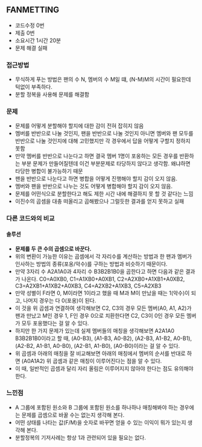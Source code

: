 ## FANMETTING

- 코드수정 0번
- 제출 0번
- 소요시간 1시간 20분
- 문제 해결 실패

### 접근방법
- 무식하게 푸는 방법은 팬의 수 N, 멤버의 수 M일 떄, (N-M)M의 시간이 필요한데 턱없이 부족하다. 
- 분할 정복을 사용해 문제를 해결함

### 문제
- 문제를 어떻게 분할해야 할지에 대한 감이 전혀 잡히지 않음
- 멤버를 반반으로 나눌 것인지, 팬을 반반으로 나눌 것인지 아니면 멤버와 팬 모두를 반반으로 나눌 것인지에 대해 고민했지만 각 경우에서 답을 어떻게 구할지 정하지 못함
- 만약 멤버를 반반으로 나눈다고 하면 결국 멤버 1명이 포옹하는 모든 경우를 반환하는 부분 문제가 만들어질텐데 이건 부분문제로 타당하지 않다고 생각함. 왜냐하면 타당한 병합이 불가능하기 때문
- 팬을 반반으로 나눈다고 하면 병합을 어떻게 진행해야 할지 감이 오지 않음.
- 멤버와 팬을 반반으로 나누는 것도 어떻게 병합해야 할지 감이 오지 않음. 
- 문제를 어떤식으로 분할한다고 해도 제한 시간 내에 해결하지 못 할 것 같다는 느낌
- 이진수의 곱셈을 대충 떠올리고 곱해봤으나 그럴듯한 결과를 얻지 못하고 실패


### 다른 코드와의 비교

#### 솔루션
- **문제를 두 큰 수의 곱셈으로 바꾼다.**
- 위의 변환이 가능한 이유는 곱셈에서 각 자리수를 계산하는 방법과 한 팬과 멤버가 인사하는 방법의 종류(포옹/악수)를 구하는 방법과 비슷하기 때문이다.
- 만약 3자리 수 A2A1A0과 4자리 수 B3B2B1B0을 곱한다고 하면 다음과 같은 결과가 나온다. C0=A0XB0, C1=A1XB0+A0XB1, C2=A2XB0+A1XB1+A0XB2, C3=A2XB1+A1XB2+A0XB3, C4=A2XB2+A1XB3, C5=A2XB3
- 만약 성별이 F라면 0, M이라면 1이라고 했을 때 M과 M이 만났을 때는 1(악수)이 되고, 나머지 경우는 다 0(포옹)이 된다.
- 이 것을 위 곱셈과 연결하여 생각해보면 C2, C3의 경우 모든 멤버(A0, A1, A2)가 팬과 만났고 M인 경우 1, F인 경우 0으로 치환한다면 C2, C3이 0인 경우 모든 멤버가 모두 포옹했다는 걸 알 수 있다.
- 하지만 한 가지 문제가 있는데 실제 멤버들의 매칭을 생각해보면 A2A1A0 B3B2B1B0이라고 할 때, (A0-B3), (A1-B3, A0-B2), (A2-B3, A1-B2, A0-B1), (A2-B2, A1-B1, A0-B0), (A2-B1, A1-B0), (A0-B0)이라는 걸 알 수 있다.
- 위 곱셈과 아래의 매칭을 잘 비교해보면 아래의 매칭에서 멤버의 순서를 반대로 하면 (A0A1A2) 위 곱셈과 같은 매칭이 이루어진다는 점을 알 수 있다.
- 이 때, 일반적인 곱셈과 달리 자리 올림은 이루어지지 않아야 한다는 점도 유의해야 한다.

### 느낀점
- A 그룹에 포함된 원소와 B 그룹에 포함된 원소를 하나하나 매칭해봐야 하는 경우에는 문제를 곱셈으로 바꿀 수는 없는지 생각해 본다.
- 어떤 상태를 나타는 값(F/M)을 숫자로 바꾸면 얻을 수 있는 이익이 뭐가 있는지 생각해 본다.
- 분할정복의 기저사례는 항상 1과 관련되어 있을 필요는 없다.
 